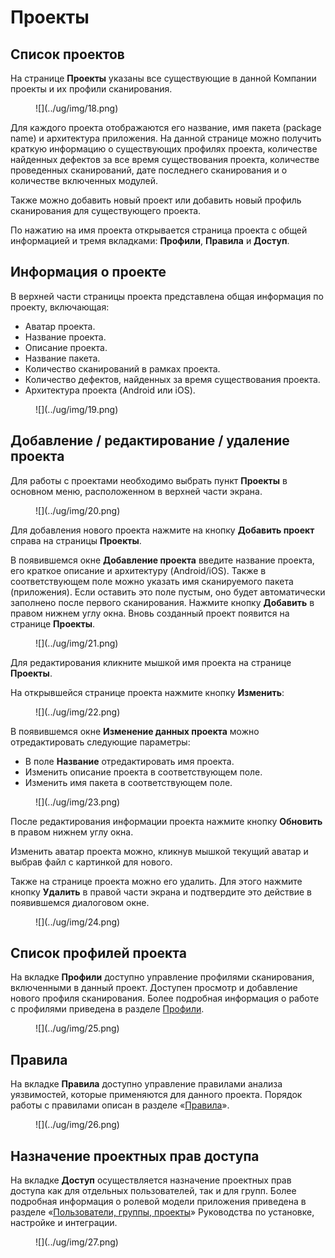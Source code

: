 # Проекты

## Список проектов

На странице **Проекты** указаны все существующие в данной Компании проекты и их профили сканирования.

<figure markdown>
![](../ug/img/18.png)
</figure>

Для каждого проекта отображаются его название, имя пакета (package name) и архитектура приложения. На данной странице можно получить краткую информацию о существующих профилях проекта, количестве найденных дефектов за все время существования проекта, количестве проведенных сканирований, дате последнего сканирования и о количестве включенных модулей. 

Также можно добавить новый проект или добавить новый профиль сканирования для существующего проекта.

По нажатию на имя проекта открывается страница проекта с общей информацией и тремя вкладками: **Профили**, **Правила** и **Доступ**.

## Информация о проекте

В верхней части страницы проекта представлена общая информация по проекту, включающая:

* Аватар проекта.
* Название проекта.
* Описание проекта.
* Название пакета.
* Количество сканирований в рамках проекта.
* Количество дефектов, найденных за время существования проекта.
* Архитектура проекта (Android или iOS).

<figure markdown>
![](../ug/img/19.png)
</figure>
  
## Добавление / редактирование / удаление проекта

Для работы с проектами необходимо выбрать пункт **Проекты** в основном меню, расположенном в верхней части экрана.

<figure markdown>
![](../ug/img/20.png)
</figure>
  
Для добавления нового проекта нажмите на кнопку **Добавить проект** справа на страницы **Проекты**.

В появившемся окне **Добавление проекта** введите название проекта, его краткое описание и архитектуру (Android/iOS). Также в соответствующем поле можно указать имя сканируемого пакета (приложения). Если оставить это поле пустым, оно будет автоматически заполнено после первого сканирования. Нажмите кнопку **Добавить** в правом нижнем углу окна. Вновь созданный проект появится на странице **Проекты**.

<figure markdown>
![](../ug/img/21.png)
</figure>
  
Для редактирования кликните мышкой имя проекта на странице **Проекты**.

На открывшейся странице проекта нажмите кнопку **Изменить**:

<figure markdown>
![](../ug/img/22.png)
</figure>
 
В появившемся окне **Изменение данных проекта** можно отредактировать следующие параметры:

* В поле **Название** отредактировать имя проекта.
* Изменить описание проекта в соответствующем поле.
* Изменить имя пакета в соответствующем поле.

<figure markdown>
![](../ug/img/23.png)
</figure>

После редактирования информации проекта нажмите кнопку **Обновить** в правом нижнем углу окна.

Изменить аватар проекта можно, кликнув мышкой текущий аватар и выбрав файл с картинкой для нового.

Также на странице проекта можно его удалить. Для этого нажмите кнопку **Удалить** в правой части экрана и подтвердите это действие в появившемся диалоговом окне.

<figure markdown>
![](../ug/img/24.png)
</figure>

## Список профилей проекта

На вкладке **Профили** доступно управление профилями сканирования, включенными в данный проект. Доступен просмотр и добавление нового профиля сканирования. Более подробная информация о работе с профилями приведена в разделе [Профили](./profile.md).

<figure markdown>
![](../ug/img/25.png)
</figure>
  
## Правила

На вкладке **Правила** доступно управление правилами анализа уязвимостей, которые применяются для данного проекта. Порядок работы с правилами описан в разделе «[Правила](./pravila.md)».

<figure markdown>
![](../ug/img/26.png)
</figure>
 
## Назначение проектных прав доступа

На вкладке **Доступ** осуществляется назначение проектных прав доступа как для отдельных пользователей, так и для групп. Более подробная информация о ролевой модели приложения приведена в разделе «[Пользователи, группы, проекты](../ag/polzovateli.md   )» Руководства по установке, настройке и интеграции.

<figure markdown>
![](../ug/img/27.png)
</figure>